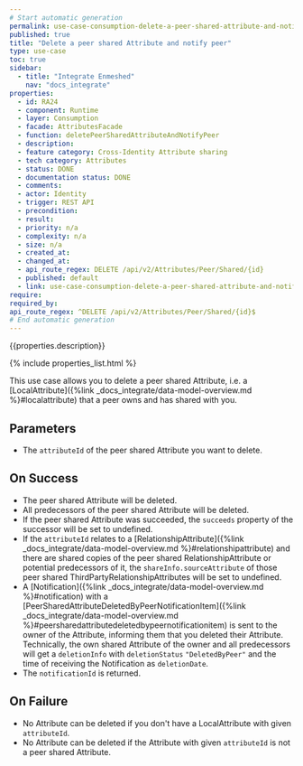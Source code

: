 ```yaml
---
# Start automatic generation
permalink: use-case-consumption-delete-a-peer-shared-attribute-and-notify-peer
published: true
title: "Delete a peer shared Attribute and notify peer"
type: use-case
toc: true
sidebar:
  - title: "Integrate Enmeshed"
    nav: "docs_integrate"
properties:
  - id: RA24
  - component: Runtime
  - layer: Consumption
  - facade: AttributesFacade
  - function: deletePeerSharedAttributeAndNotifyPeer
  - description:
  - feature category: Cross-Identity Attribute sharing
  - tech category: Attributes
  - status: DONE
  - documentation status: DONE
  - comments:
  - actor: Identity
  - trigger: REST API
  - precondition:
  - result:
  - priority: n/a
  - complexity: n/a
  - size: n/a
  - created_at:
  - changed_at:
  - api_route_regex: DELETE /api/v2/Attributes/Peer/Shared/{id}
  - published: default
  - link: use-case-consumption-delete-a-peer-shared-attribute-and-notify-peer
require:
required_by:
api_route_regex: ^DELETE /api/v2/Attributes/Peer/Shared/{id}$
# End automatic generation
---
```


{{properties.description}}

{% include properties_list.html %}

This use case allows you to delete a peer shared Attribute, i.e. a [LocalAttribute]({%link _docs_integrate/data-model-overview.md %}#localattribute) that a peer owns and has shared with you.

## Parameters

- The `attributeId` of the peer shared Attribute you want to delete.

## On Success

- The peer shared Attribute will be deleted.
- All predecessors of the peer shared Attribute will be deleted.
- If the peer shared Attribute was succeeded, the `succeeds` property of the successor will be set to undefined.
- If the `attributeId` relates to a [RelationshipAttribute]({%link _docs_integrate/data-model-overview.md %}#relationshipattribute) and there are shared copies of the peer shared RelationshipAttribute or potential predecessors of it, the `shareInfo.sourceAttribute` of those peer shared ThirdPartyRelationshipAttributes will be set to undefined.
- A [Notification]({%link _docs_integrate/data-model-overview.md %}#notification) with a [PeerSharedAttributeDeletedByPeerNotificationItem]({%link _docs_integrate/data-model-overview.md %}#peersharedattributedeletedbypeernotificationitem) is sent to the owner of the Attribute, informing them that you deleted their Attribute. Technically, the own shared Attribute of the owner and all predecessors will get a `deletionInfo` with `deletionStatus` `"DeletedByPeer"` and the time of receiving the Notification as `deletionDate`.
- The `notificationId` is returned.

## On Failure

- No Attribute can be deleted if you don't have a LocalAttribute with given `attributeId`.
- No Attribute can be deleted if the Attribute with given `attributeId` is not a peer shared Attribute.
